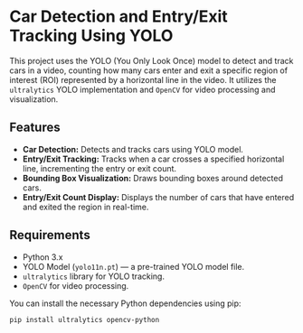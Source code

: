 # Car Detection and Entry/Exit Tracking Using YOLO

This project uses the YOLO (You Only Look Once) model to detect and track cars in a video, counting how many cars enter and exit a specific region of interest (ROI) represented by a horizontal line in the video. It utilizes the `ultralytics` YOLO implementation and `OpenCV` for video processing and visualization.

## Features
- **Car Detection:** Detects and tracks cars using YOLO model.
- **Entry/Exit Tracking:** Tracks when a car crosses a specified horizontal line, incrementing the entry or exit count.
- **Bounding Box Visualization:** Draws bounding boxes around detected cars.
- **Entry/Exit Count Display:** Displays the number of cars that have entered and exited the region in real-time.

## Requirements
- Python 3.x
- YOLO Model (`yolo11n.pt`) — a pre-trained YOLO model file.
- `ultralytics` library for YOLO tracking.
- `OpenCV` for video processing.

You can install the necessary Python dependencies using pip:

```bash
pip install ultralytics opencv-python
